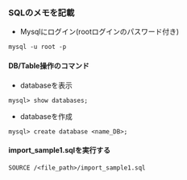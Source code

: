 ### SQLのメモを記載

- Mysqlにログイン(rootログインのパスワード付き)
```
mysql -u root -p
```

#### DB/Table操作のコマンド
- databaseを表示
```
mysql> show databases;
```
- databaseを作成
```
mysql> create database <name_DB>;
```

#### import_sample1.sqlを実行する
```
SOURCE /<file_path>/import_sample1.sql
```

